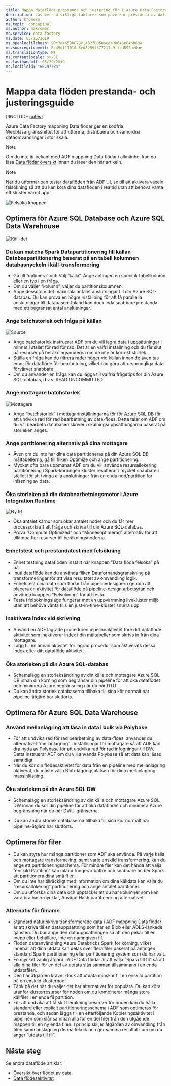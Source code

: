 ```yaml
---
title: Mappa dataflöde prestanda och justering för i Azure Data Factory | Microsoft Docs
description: Läs mer om viktiga faktorer som påverkar prestanda av data i Azure Data Factory när du använder mappning dataflöden.
author: kromerm
ms.topic: conceptual
ms.author: makromer
ms.service: data-factory
ms.date: 05/16/2019
ms.openlocfilehash: 90c7e4653b879c2432f08506cea08646e84bb69a
ms.sourcegitcommit: 8c49df11910a8ed8259f377217a9ffcd892ae0ae
ms.translationtype: MT
ms.contentlocale: sv-SE
ms.lasthandoff: 05/29/2019
ms.locfileid: "66297704"
---
```

# <a name="mapping-data-flows-performance-and-tuning-guide"></a>Mappa data flöden prestanda- och justeringsguide

[!INCLUDE [notes](../../includes/data-factory-data-flow-preview.md)]

Azure Data Factory mappning Data flödar ger en kodfria Webbläsargränssnittet för att utforma, distribuera och samordna dataomvandlingar i stor skala.

> [!NOTE]
> Om du inte är bekant med ADF mappning Data flödar i allmänhet kan du läsa [Data flödar översikt](concepts-data-flow-overview.md) innan du läser den här artikeln.
>

> [!NOTE]
> När du utformar och testar dataflöden från ADF UI, se till att aktivera växeln felsökning så att du kan köra dina dataflöden i realtid utan att behöva vänta ett kluster värmt upp.
>

![Felsöka knappen](media/data-flow/debugb1.png "felsöka")

## <a name="optimizing-for-azure-sql-database-and-azure-sql-data-warehouse"></a>Optimera för Azure SQL Database och Azure SQL Data Warehouse

![Käll-del](media/data-flow/sourcepart2.png "käll-delen")

### <a name="you-can-match-spark-data-partitioning-to-your-source-database-partitioning-based-on-a-database-table-column-key-in-the-source-transformation"></a>Du kan matcha Spark Datapartitionering till källan Databaspartitionering baserat på en tabell kolumnen databasnyckeln i käll-transformering

* Gå till ”optimera” och Välj ”källa”. Ange antingen en specifik tabellkolumn eller en typ i en fråga.
* Om du väljer ”kolumn”, väljer du partitionskolumnen.
* Ange dessutom det maximala antalet anslutningar till din Azure SQL-databas. Du kan prova en högre inställning för att få parallella anslutningar till databasen. Ibland kan dock leda snabbare prestanda med ett begränsat antal anslutningar.

### <a name="set-batch-size-and-query-on-source"></a>Ange batchstorlek och fråga på källan

![Source](media/data-flow/source4.png "Source")

* Ange batchstorlek instruerar ADF om du vill lagra data i uppsättningar i minnet i stället för rad för rad. Det är en valfri inställning och du får slut på resurser på beräkningsnoderna om de inte är korrekt storlek.
* Ställa en fråga kan du filtrera rader höger vid källan innan de även tas emot för dataflöde för bearbetning, vilket kan göra att ursprungliga data förvärvet snabbare.
* Om du använder en fråga kan du lägga till valfria frågetips för din Azure SQL-databas, d.v.s. READ UNCOMMITTED

### <a name="set-sink-batch-size"></a>Ange mottagare batchstorlek

![Mottagare](media/data-flow/sink4.png "mottagare")

* Ange ”batchstorlek” i mottagarinställningarna för för Azure SQL DB för att undvika rad för rad bearbetning av data-floes. Detta talar om ADF om du vill bearbeta databasen skriver i skalningsuppsättningarna baserat på storleken anges.

### <a name="set-partitioning-options-on-your-sink"></a>Ange partitionering alternativ på dina mottagare

* Även om du inte har dina data partitioneras på din Azure SQL DB måltabellerna, gå till fliken Optimize och ange partitionering.
* Mycket ofta bara uppmanar ADF om du vill använda resursallokering partitionering i Spark-körningen kluster resulterar i mycket snabbare i stället för att tvinga alla anslutningar från en enda nod/partition för inläsning av data.

### <a name="increase-size-of-your-compute-engine-in-azure-integration-runtime"></a>Öka storleken på din databearbetningsmotor i Azure Integration Runtime

![Ny IR](media/data-flow/ir-new.png "nya IR")

* Öka antalet kärnor som ökar antalet noder och du får mer processorkraft att fråga och skriva till din Azure SQL-databas.
* Prova ”Compute Optimized” och ”Minnesoptimerad” alternativ för att tillämpa fler resurser till beräkningsnoderna.

### <a name="unit-test-and-performance-test-with-debug"></a>Enhetstest och prestandatest med felsökning

* Enhet testning dataflöden inställt när knappen ”Data flöda felsöka” på på.
* Inuti dataflöde kan du använda fliken Dataförhandsgranskning på transformeringar för att visa resultatet av omvandling logik.
* Enhetstest dina data som flödar från pipelinedesignern genom att placera en aktivitet för dataflöde på pipeline-design arbetsytan och använda knappen ”Felsökning” för att testa.
* Testa i felsökningsläge fungerar mot en uppvärmning livekluster miljö utan att behöva vänta tills en just-in-time-kluster snurra upp.

### <a name="disable-indexes-on-write"></a>Inaktivera index vid skrivning
* Använd en ADF lagrade proceduren pipelineaktivitet före ditt dataflöde aktivitet som inaktiverar index i din måltabeller som skrivs in från dina mottagare.
* Lägg till en annan aktivitet för lagrad procedur som aktiverats dessa index efter ditt dataflöde aktivitet.

### <a name="increase-the-size-of-your-azure-sql-db"></a>Öka storleken på din Azure SQL-databas
* Schemalägg en storleksändring av din källa och mottagare Azure SQL DB innan din körning som begränsar din pipeline för att öka dataflödet och minimera Azure begränsning när du når DTU.
* Du kan ändra storlek databaserna tillbaka till sina kör normalt när pipeline-åtgärd har slutförts.

## <a name="optimizing-for-azure-sql-data-warehouse"></a>Optimera för Azure SQL Data Warehouse

### <a name="use-staging-to-load-data-in-bulk-via-polybase"></a>Använd mellanlagring att läsa in data i bulk via Polybase

* För att undvika rad för rad bearbetning av data-floes, använder du alternativet ”mellanlagring” i inställningar för mottagare så att ADF kan dra nytta av Polybase för att undvika rad för rad infogningar till DW. Detta instruerar ADF om du vill använda Polybase så att data kan läsas samtidigt.
* När du kör din flödesaktivitet för data från en pipeline med mellanlagring aktiverat, du måste välja Blob-lagringsplatsen för dina mellanlagring massinläsning.

### <a name="increase-the-size-of-your-azure-sql-dw"></a>Öka storleken på din Azure SQL DW

* Schemalägg en storleksändring av din källa och mottagare Azure SQL DW innan du kör din pipeline för att öka dataflödet och minimera Azure begränsning när du når DWU-gränserna.

* Du kan ändra storlek databaserna tillbaka till sina kör normalt när pipeline-åtgärd har slutförts.

## <a name="optimize-for-files"></a>Optimera för filer

* Du kan styra hur många partitioner som ADF ska använda. På varje källa och mottagare transformering, samt varje enskild transformering, kan du ange ett partitioneringsschema. För mindre filer kan det hända att välja ”enskild Partition” kan ibland fungerar bättre och snabbare än ber Spark att partitionera dina små filer.
* Om du inte har tillräckligt med information om dina källdata kan välja du ”resursallokering” partitionering och ange antalet partitioner.
* Om du utforska dina data och upptäcker att du har kolumner som kan vara bra hash-nycklar, Använd Hash partitionering alternativet.

### <a name="file-naming-options"></a>Alternativ för filnamn

* Standard natur skriva transformerade data i ADF mappning Data flödar är att skriva till en datauppsättning som har en Blob eller ADLS-länkade tjänsten. Du bör ange den datauppsättningen så att den pekar till en mapp eller behållare, inte en namngiven fil.
* Flöden dataanvändning Azure Databricks Spark för körning, vilket innebär att dina utdata kan delas över flera filer baserat på antingen standard Spark partitionering eller partitionering system som du har valt.
* En mycket vanlig åtgärd i ADF Data flödar är att välja ”Spara till fil” så att alla dina filer för en del av utdata slås samman tillsammans i en enda utdatafilen.
* Den här åtgärden kräver dock att utdata minskar till en enskild partition på en enskild klusternod.
* Tänk på det när du väljer det här alternativet för populära. Du kan köra utanför klusterresurser för noden om du kombinerar många stora källfiler i en enda fil partition.
* För att undvika att få slut beräkningsresurser för noden kan du hålla standard eller explicit partitioneringsschema i ADF som optimeras för prestanda, och sedan lägga till en efterföljande Kopieringsaktivitet i pipelinen som slår samman alla för en del filer från den utgående mappen till en ny enda filen. I princip skiljer åtgärden av omvandling från filen sammanslagning denna teknik och ger samma resultat som om du anger ”utdata till fil”.

## <a name="next-steps"></a>Nästa steg
Se andra dataflöde artiklar:

- [Översikt över flödet av data](concepts-data-flow-overview.md)
- [Data flödesaktivitet](control-flow-execute-data-flow-activity.md)

